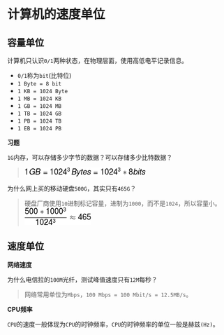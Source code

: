 # 计算机的速度单位

## 容量单位

计算机只认识`0/1`两种状态，在物理层面，使用高低电平记录信息。

- `0/1`称为`bit`(比特位)
- `1 Byte = 8 bit`
- `1 KB = 1024 Byte`
- `1 MB = 1024 KB`
- `1 GB = 1024 MB`
- `1 TB = 1024 GB`
- `1 PB = 1024 TB`
- `1 EB = 1024 PB`

**习题**

`1G`内存，可以存储多少字节的数据？可以存储多少比特数据？

> ![答案](.assets/expression-conversion.png)

为什么网上买的移动硬盘`500G`，其实只有`465G`？

> 硬盘厂商使用`10`进制标记容量，进制为`1000`，而不是`1024`，所以容量小。
> ![答案](.assets/expression-calculation.png)

## 速度单位

**网络速度**

为什么电信拉的`100M`光纤，测试峰值速度只有`12M`每秒？

> 网络常用单位为`Mbps`，`100 Mbps = 100 Mbit/s = 12.5MB/s`。

**CPU频率**

`CPU`的速度一般体现为`CPU`的时钟频率，`CPU`的时钟频率的单位一般是赫兹`(Hz)`。